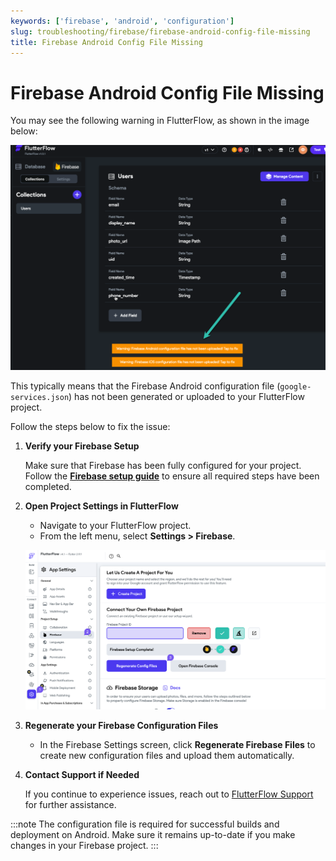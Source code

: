 ```yaml
---
keywords: ['firebase', 'android', 'configuration']
slug: troubleshooting/firebase/firebase-android-config-file-missing
title: Firebase Android Config File Missing
---
```


# Firebase Android Config File Missing

You may see the following warning in FlutterFlow, as shown in the image below:

![](../assets/20250430121357585709.png)

This typically means that the Firebase Android configuration file (`google-services.json`) has not been generated or uploaded to your FlutterFlow project.

Follow the steps below to fix the issue:

1. **Verify your Firebase Setup**

   Make sure that Firebase has been fully configured for your project. Follow the **[Firebase setup guide](/integrations/firebase/connect-to-firebase/)** to ensure all required steps have been completed.

2. **Open Project Settings in FlutterFlow**

   - Navigate to your FlutterFlow project.
   - From the left menu, select **Settings > Firebase**.

    ![](../assets/20250430121357870887.png)

3. **Regenerate your Firebase Configuration Files**

   - In the Firebase Settings screen, click **Regenerate Firebase Files** to create new configuration files and upload them automatically.

4. **Contact Support if Needed**

   If you continue to experience issues, reach out to [FlutterFlow Support](mailto:support@flutterflow.io) for further assistance.

:::note
The configuration file is required for successful builds and deployment on Android. Make sure it remains up-to-date if you make changes in your Firebase project.
:::
